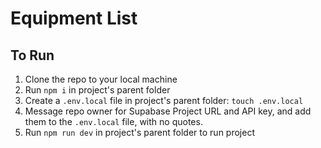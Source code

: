 # Equipment List

## To Run
1. Clone the repo to your local machine
2. Run `npm i` in project's parent folder
3. Create a `.env.local` file in  project's parent folder: `touch .env.local`
4. Message repo owner for Supabase Project URL and API key, and add them to the `.env.local` file, with no quotes. 
5. Run `npm run dev` in project's parent folder to run project